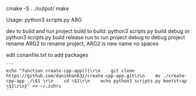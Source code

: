 cmake -S . ./output/
make


Usage:
python3 scripts.py ARG

dev             to build and run project
build           to build: python3 scripts.py build debug or python3 scripts.py build release
run             to run project
debug             to debug project
rename ARG2     to rename project, ARG2 is new name no spaces

edit conanfile.txt to add packages



````
```
echo "function create-cpp-app(){\r\n    git clone https://github.com/danikhan632/create-cpp-app.git\r\n    mv ./create-cpp-app ./\$1 \r\n    cd \$1\r\n    echo python3 scripts.py bootstrap \$1\r\n}" >> ~/.zshrc
```
````